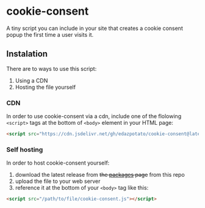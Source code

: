 # cookie-consent
A tiny script you can include in your site that creates a cookie consent popup the first time a user visits it.

## Instalation
There are to ways to use this script:
1. Using a CDN
2. Hosting the file yourself

### CDN
In order to use cookie-consent via a cdn, include one of the flolowing `<script>` tags at the bottom of `<body>` element in your HTML page:
```html
<script src="https://cdn.jsdelivr.net/gh/edazpotato/cookie-consent@latest/cookie-consent.js"></script>
```

### Self hosting
In order to host cookie-consent yourself:
1. download the latest release from ~~the [packages](/packages) page~~ from this repo
2. upload the file to your web server
3. reference it at the bottom of your `<body>` tag like this:
```html
<script src="/path/to/file/cookie-consent.js"></script>
```
